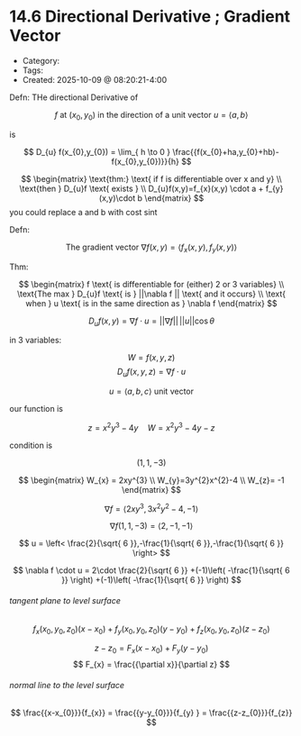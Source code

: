14.6 Directional Derivative ; Gradient Vector
=====
- Category: 
- Tags: 
- Created: 2025-10-09 @ 08:20:21-4:00


Defn: THe directional Derivative of 

$$
f \text{ at } (x_{0},y_{0}) \text{ in the direction of a unit vector } u = \left< a,b \right> 
$$

is

$$
D_{u} f(x_{0},y_{0}) = \lim_{ h \to 0 } \frac{{f(x_{0}+ha,y_{0}+hb)-f(x_{0},y_{0})}}{h}
$$

$$
\begin{matrix}
\text{thm:} \text{ if f is differentiable over x and y} \\
\text{then } D_{u}f \text{ exists } \\
D_{u}f(x,y)=f_{x}(x,y) \cdot a + f_{y} (x,y)\cdot b
\end{matrix}
$$
you could replace a and b with cost sint


Defn:

$$
\text{The gradient vector } \nabla f(x,y) = \left< f_{x} (x,y) , f_{y} (x,y) \right> 
$$

Thm:

$$
\begin{matrix}
f \text{ is differentiable for (either) 2 or 3 variables}  \\
\text{The max } D_{u}f \text{ is } ||\nabla f || \text{ and it occurs} \\
\text{ when } u \text{  is in the same direction as } \nabla f 
\end{matrix}
$$

$$
D_{u}f(x,y) = \nabla f \cdot u = ||\nabla f|| \, ||u||\cos \theta
$$


in 3 variables:

$$
W = f(x,y,z)
$$
$$
D_{u}f(x,y,z)= \nabla f \cdot u
$$

$$
u = \left< a,b,c \right> \text{ unit vector}
$$

our function is

$$
z = x^{2}y^{3}-4y \quad W = x^{2}y^{3}-4y-z
$$

condition is

$$
(1,1,-3)
$$

$$
\begin{matrix}
W_{x} = 2xy^{3} \\
W_{y}=3y^{2}x^{2}-4 \\
W_{z}= -1
\end{matrix}
$$

$$
\nabla f = \left< 2xy^{3},3x^{2}y^{2}-4,-1 \right> 
$$

$$
\nabla f(1,1,-3) = \left<  2,-1,-1 \right> 
$$

$$
u = \left<  \frac{2}{\sqrt{ 6 }},-\frac{1}{\sqrt{ 6 }},-\frac{1}{\sqrt{ 6 }} \right> 
$$

$$
\nabla f \cdot u = 2\cdot \frac{2}{\sqrt{ 6 }} +(-1)\left( -\frac{1}{\sqrt{ 6 }} \right) +(-1)\left( -\frac{1}{\sqrt{ 6 }} \right) 
$$


###### tangent plane to level surface 

$$
f_{x} (x_{0},y_{0},z_{0}) (x-x_{0})+f_{y} (x_{0},y_{0},z_{0}) (y-y_{0}) + f_{z} (x_{0},y_{0},z_{0}) (z-z_{0})
$$

$$
z-z_{0} = F_{x}(x-x_{0})+F_{y}(y-y_{0})
$$
$$
F_{x} = \frac{{\partial x}}{\partial z}
$$
###### normal line to the level surface

$$
\frac{{x-x_{0}}}{f_{x}} = \frac{{y-y_{0}}}{f_{y} } = \frac{{z-z_{0}}}{f_{z}}
$$